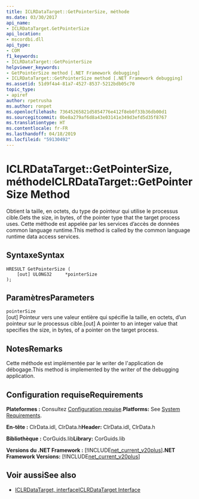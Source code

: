 ```yaml
---
title: ICLRDataTarget::GetPointerSize, méthode
ms.date: 03/30/2017
api_name:
- ICLRDataTarget.GetPointerSize
api_location:
- mscordbi.dll
api_type:
- COM
f1_keywords:
- ICLRDataTarget::GetPointerSize
helpviewer_keywords:
- GetPointerSize method [.NET Framework debugging]
- ICLRDataTarget::GetPointerSize method [.NET Framework debugging]
ms.assetid: 51d9f4a4-81a7-4527-8537-5212bdb05c70
topic_type:
- apiref
author: rpetrusha
ms.author: ronpet
ms.openlocfilehash: 73645265821d5854776e412f8eb0f33b36db00d1
ms.sourcegitcommit: 0be8a279af6d8a43e03141e349d3efd5d35f8767
ms.translationtype: HT
ms.contentlocale: fr-FR
ms.lasthandoff: 04/18/2019
ms.locfileid: "59130492"
---
```

# <a name="iclrdatatargetgetpointersize-method"></a><span data-ttu-id="3a0ed-102">ICLRDataTarget::GetPointerSize, méthode</span><span class="sxs-lookup"><span data-stu-id="3a0ed-102">ICLRDataTarget::GetPointerSize Method</span></span>
<span data-ttu-id="3a0ed-103">Obtient la taille, en octets, du type de pointeur qui utilise le processus cible.</span><span class="sxs-lookup"><span data-stu-id="3a0ed-103">Gets the size, in bytes, of the pointer type that the target process uses.</span></span> <span data-ttu-id="3a0ed-104">Cette méthode est appelée par les services d’accès de données common language runtime.</span><span class="sxs-lookup"><span data-stu-id="3a0ed-104">This method is called by the common language runtime data access services.</span></span>  
  
## <a name="syntax"></a><span data-ttu-id="3a0ed-105">Syntaxe</span><span class="sxs-lookup"><span data-stu-id="3a0ed-105">Syntax</span></span>  
  
```  
HRESULT GetPointerSize (  
    [out] ULONG32     *pointerSize  
);  
```  
  
## <a name="parameters"></a><span data-ttu-id="3a0ed-106">Paramètres</span><span class="sxs-lookup"><span data-stu-id="3a0ed-106">Parameters</span></span>  
 `pointerSize`  
 <span data-ttu-id="3a0ed-107">[out] Pointeur vers une valeur entière qui spécifie la taille, en octets, d’un pointeur sur le processus cible.</span><span class="sxs-lookup"><span data-stu-id="3a0ed-107">[out] A pointer to an integer value that specifies the size, in bytes, of a pointer on the target process.</span></span>  
  
## <a name="remarks"></a><span data-ttu-id="3a0ed-108">Notes</span><span class="sxs-lookup"><span data-stu-id="3a0ed-108">Remarks</span></span>  
 <span data-ttu-id="3a0ed-109">Cette méthode est implémentée par le writer de l'application de débogage.</span><span class="sxs-lookup"><span data-stu-id="3a0ed-109">This method is implemented by the writer of the debugging application.</span></span>  
  
## <a name="requirements"></a><span data-ttu-id="3a0ed-110">Configuration requise</span><span class="sxs-lookup"><span data-stu-id="3a0ed-110">Requirements</span></span>  
 <span data-ttu-id="3a0ed-111">**Plateformes :** Consultez [Configuration requise](../../../../docs/framework/get-started/system-requirements.md).</span><span class="sxs-lookup"><span data-stu-id="3a0ed-111">**Platforms:** See [System Requirements](../../../../docs/framework/get-started/system-requirements.md).</span></span>  
  
 <span data-ttu-id="3a0ed-112">**En-tête :** ClrData.idl, ClrData.h</span><span class="sxs-lookup"><span data-stu-id="3a0ed-112">**Header:** ClrData.idl, ClrData.h</span></span>  
  
 <span data-ttu-id="3a0ed-113">**Bibliothèque :** CorGuids.lib</span><span class="sxs-lookup"><span data-stu-id="3a0ed-113">**Library:** CorGuids.lib</span></span>  
  
 <span data-ttu-id="3a0ed-114">**Versions du .NET Framework :** [!INCLUDE[net_current_v20plus](../../../../includes/net-current-v20plus-md.md)]</span><span class="sxs-lookup"><span data-stu-id="3a0ed-114">**.NET Framework Versions:** [!INCLUDE[net_current_v20plus](../../../../includes/net-current-v20plus-md.md)]</span></span>  
  
## <a name="see-also"></a><span data-ttu-id="3a0ed-115">Voir aussi</span><span class="sxs-lookup"><span data-stu-id="3a0ed-115">See also</span></span>

- [<span data-ttu-id="3a0ed-116">ICLRDataTarget, interface</span><span class="sxs-lookup"><span data-stu-id="3a0ed-116">ICLRDataTarget Interface</span></span>](../../../../docs/framework/unmanaged-api/debugging/iclrdatatarget-interface.md)

